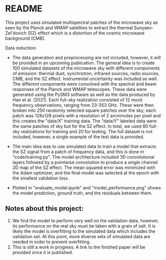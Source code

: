 # README
This project uses simulated multispectral patches of the microwave sky as seen by the Planck and WMAP satellites to extract the thermal Sunyaev-Zel'dovich (SZ) effect which is a distortion of the cosmic microwave background (CMB). 

Data reduction:
- The data generation and preprocessing are not included, however, it will be provided in an upcoming publication. The general idea is to create 100 simulated datasets of the microwave sky with different components of emission: thermal dust, synchrotron, infrared sources, radio sources, CMB, and the SZ effect. Instrumental uncertainty was included as well. The different components were convolved with the spectral and beam responses of the Planck and WMAP telescopes. These data were generated using the PySM3 software as well as the data produced by Han et al. (2021). Each full-sky realization consisted of 12 mock frequency observations, ranging from 23-353 GHz. These were then broken into 250 randomly selected square patches over the sky; each patch was 128x128 pixels with a resolution of 2 arcminutes per pixel and this creates the "data/X" training data. The "data/Y" labeled data were the same patches of sky but for the SZ effect. In total, we used 80 full-sky realizations for training and 20 for testing. The full dataset is not included, however, a single example of the test data is provided.

- The main idea was to use simulated data to train a model that extracts the SZ signal from a patch of frequency data, and this is done in "code/training.py". The model architecture included 3D convolutional layers followed by a pointwise convolution to produce a single channel 2D map of the SZ effect. The mean squared error was minimized with the Adam optimizer, and the final model was selected at the epoch with the smallest validation loss.

- Plotted in "evaluate_model.ipynb" and "model_performance.png" shows the model prediction, ground truth, and the residuals between them.

## Notes about this project:
1. We find the model to perform very well on the validation data, however, its performance on the real sky must be taken with a grain of salt. It is likely the model is overfitting to the simulated data which includes the validation set. At this point, more diverse sets of simulated data are needed in order to prevent overfitting.
2. This is still a work in progress. A link to the finished paper will be provided once it is published.

